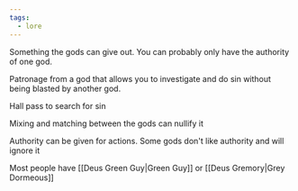 ```yaml
---
tags:
  - lore
---
```

Something the gods can give out.  You can probably only have the authority of one god. 

Patronage from a god that allows you to investigate and do sin without being blasted by another god. 

Hall pass to search for sin

Mixing and matching between the gods can nullify it

Authority can be given for actions. 
Some gods don't like authority and will ignore it

Most people have [[Deus Green Guy|Green Guy]] or [[Deus Gremory|Grey Dormeous]]
